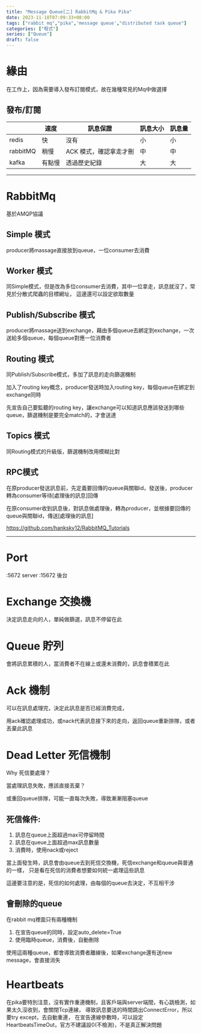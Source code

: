 ```yaml
---
title: "Message Queue[二] RabbitMq & Pika Pika"
date: 2023-11-18T07:09:33+08:00
tags: ["rabbit mq","pika",'message queue',"distributed task queue"]
categories: ["程式"]
series: ["Queue"]
draft: false
---
```

# 緣由
在工作上，因為需要導入發布訂閱模式，故在幾種常見的Mq中做選擇

## 發布/訂閱
|          | 速度  | 訊息保證          | 訊息大小 | 訊息量 |
|----------|-----|---------------|------|-----|
| redis    | 快   | 沒有            | 小    | 小   |
| rabbitMQ | 稍慢  | ACK 模式，確認拿走才刪 | 中    | 中   |
| kafka    | 有點慢 | 透過歷史紀錄        | 大    | 大   |

---
# RabbitMq
基於AMQP協議

## Simple 模式
producer將massage直接放到queue，一位consumer去消費

## Worker 模式
同Simple模式，但是改為多位consumer去消費，其中一位拿走，訊息就沒了，常見於分散式爬蟲的目標網址，
這邊還可以設定欲取數量

## Publish/Subscribe 模式
producer將massage送到exchange，藉由多個queue去綁定到exchange，一次送給多個queue，每個queue對應一位消費者

## Routing 模式
同Publish/Subscribe模式，多加了訊息的走向篩選機制

加入了routing key概念，producer發送時加入routing key，每個queue在綁定到exchange同時

先宣告自己要監聽的routing key，讓exchange可以知道訊息應該發送到哪些queue，篩選機制是要完全match的，才會送達


## Topics 模式
同Routing模式的升級版，篩選機制改用模糊比對

## RPC模式
在原producer發送訊息前，先定義要回傳的queue與關聯id，發送後，producer轉為consumer等待[處理後的訊息]回傳

在原consumer收到訊息後，對訊息做處理後，轉為producer，並根據要回傳的queue與關聯id，傳送[處理後的訊息]

https://github.com/hanksky12/RabbitMQ_Tutorials

---

# Port
:5672 server  :15672 後台

# Exchange 交換機
決定訊息走向的人，單純做篩選，訊息不停留在此

# Queue 貯列
會將訊息累積的人，當消費者不在線上或還未消費的，訊息會積累在此

# Ack 機制
可以在訊息處理完，決定此訊息是否已經消費完成，

用ack確認處理成功，或nack代表訊息接下來的走向，返回queue重新排隊，或者丟棄此訊息

# Dead Letter 死信機制

Why 死信要處理？

當處理訊息失敗，應該直接丟棄？

或重回queue排隊，可能一直每次失敗，導致漸漸阻塞queue


## 死信條件:
1. 訊息在queue上面超過max可停留時間
2. 訊息在queue上面超過max訊息數量
3. 消費時，使用nack或reject

當上面發生時，訊息會由queue去到死信交換機，死信exchange和queue與普通的一樣，
只是看在死信的消費者想要如何統一處理這些訊息

這邊要注意的是，死信的如何處理，由每個的queue去決定，不互相干涉



## 會刪除的queue
在rabbit mq裡面只有兩種機制
1. 在宣告queue的同時，設定auto_delete=True
2. 使用臨時queue，消費後，自動刪除

使用這兩種queue，都會導致消費者離線後，如果exchange還有送new message，會直接消失

# Heartbeats
在pika要特別注意，沒有實作重連機制，且客戶端與server端間，有心跳檢測，如果太久沒收到，會關閉Tcp連線，
導致訊息要送的時間跳出ConnectError，所以要try except，去自動重連，
在宣告連線參數時，可以設定HeartbeatsTimeOut，官方不建議設0(不檢測)，不是真正解決問題